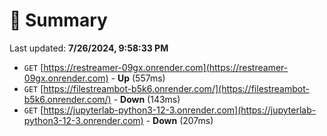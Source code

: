 # 📖 Summary
Last updated: **7/26/2024, 9:58:33 PM**

- `GET` [https://restreamer-09gx.onrender.com](https://restreamer-09gx.onrender.com) - **Up** (557ms)
- `GET` [https://filestreambot-b5k6.onrender.com/](https://filestreambot-b5k6.onrender.com/) - **Down** (143ms)
- `GET` [https://jupyterlab-python3-12-3.onrender.com](https://jupyterlab-python3-12-3.onrender.com) - **Down** (207ms)
